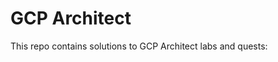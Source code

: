 # GCP Architect
This repo contains solutions to GCP Architect labs and quests:


[^1]: Note: 
[^2]: While most tasks can be completed using Cloud Console, I have preferred gcloud CLI and Terraform. :wink:
